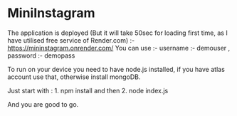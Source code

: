 # MiniInstagram

The application is deployed (But it will take 50sec for loading first time, as I have utilised free service of Render.com) :- https://mininstagram.onrender.com/
You can use :- username :- demouser , password :- demopass

To run on your device you need to have node.js installed, if you have atlas account use that, otherwise install mongoDB.

Just start with : 1. npm install and then 2. node index.js

And you are good to go.
